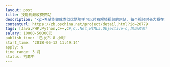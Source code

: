 ```yaml
---                
layout: post       
title: 技能视频收费网站           
description: '<p>希望能做成类似优酷那样可以付费解锁视频的网站，每个视频时长大概在15-30分钟。需要支持后台可上 传视频；视频防盗防拦截下载；能预留一些广告位置；能加入付费下载附件和类似网购页面的展示商品 介绍商品属性和在线支付的功能。当然网页也要将为时尚，不能太简陋了。预算部分如果不够可以再详细谈谈。</p>'     
contenturl: https://zb.oschina.net/project/detail.html?id=20779      
tags: [Java,PHP,Python,C++,C#,C,.Net,HTML5,Objective-c,培训咨询]            
salary: 10000-50000元          
publish_time: '已发布 8 小时'         
start_time: '2018-06-12 11:49:14'           
apply: 9                   
time_range: 3 月              
status: 招募中                  
---                 
```

